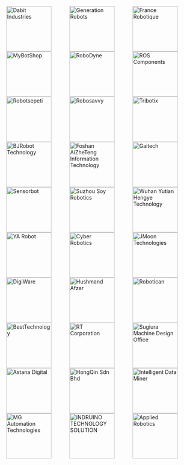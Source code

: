 <div style="display: flex; max-width:100%;flex-wrap:wrap;justify-content:space-around;">

  <div style="flex:1;flex-shrink:0;min-width:150px;margin:auto;">
  <a href="https://dabit.industries/collections/turtlebot-3"><img title="Dabit Industries" src="{{ site.baseurl }}/assets/images/distributors/Dabit_Industries.png" alt="Dabit Industries" width="120px" /></a>
  </div>

  <div style="flex:1;flex-shrink:0;min-width:150px;margin:auto;">
  <a href="https://www.generationrobots.com/fr/recherche?controller=search&orderby=position&orderway=desc&search_query=turtlebot+3&submit_search="><img title="Generation Robots" src="{{ site.baseurl }}/assets/images/distributors/Generation_Robots.png" alt="Generation Robots" width="120px" /></a>
  </div>

  <div style="flex:1;flex-shrink:0;min-width:150px;margin:auto;">
  <a href="http://www.francerobotique.com/recherche?controller=search&orderby=position&orderway=desc&search_query=turtlebot3&submit_search="><img title="France Robotique" src="{{ site.baseurl }}/assets/images/distributors/France_Robotique.png" alt="France Robotique" width="120px" /></a>
  </div>

  <div style="flex:1;flex-shrink:0;min-width:150px;margin:auto;">
  <a href="https://www.mybotshop.de/Robots-on-Wheels"><img title="MyBotShop" src="{{ site.baseurl }}/assets/images/distributors/MyBotShop.png" alt="MyBotShop" width="120px" /></a>
  </div>

  <div style="flex:1;flex-shrink:0;min-width:150px;margin:auto;">
  <a href="http://www.robo-dyne.com/en/turtlebot3/"><img title="RoboDyne" src="{{ site.baseurl }}/assets/images/distributors/RoboDyne.png" alt="RoboDyne" width="120px" /></a>
  </div>

  <div style="flex:1;flex-shrink:0;min-width:150px;margin:auto;">
  <a href="https://www.roscomponents.com/es/12-robots-moviles"><img title="ROS Components" src="{{ site.baseurl }}/assets/images/distributors/ROS_Components.png" alt="ROS Components" width="120px" /></a>
  </div>

  <div style="flex:1;flex-shrink:0;min-width:150px;margin:auto;">
  <a href="http://www.robotsepeti.com/turtlebot-3-burger"><img title="Robotsepeti" src="{{ site.baseurl }}/assets/images/distributors/Robotsepeti.png" alt="Robotsepeti" width="120px" /></a>
  </div>

  <div style="flex:1;flex-shrink:0;min-width:150px;margin:auto;">
  <a href="https://robosavvy.com/store/turtlebot3.html"><img title="Robosavvy" src="{{ site.baseurl }}/assets/images/distributors/Robosavvy.png" alt="Robosavvy" width="120px" /></a>
  </div>

  <div style="flex:1;flex-shrink:0;min-width:150px;margin:auto;">
  <a href="http://www.tribotix.com/Products/Robotis/TB3/TB3.htm"><img title="Tribotix" src="{{ site.baseurl }}/assets/images/distributors/Tribotix.png" alt="Tribotix" width="120px" /></a>
  </div>

  <div style="flex:1;flex-shrink:0;min-width:150px;margin:auto;">
  <a href="http://www.rosrobot.cn/"><img title="BJRobot Technology" src="{{ site.baseurl }}/assets/images/distributors/BJRobot_Technology.png" alt="BJRobot Technology" width="120px" /></a>
  </div>

  <div style="flex:1;flex-shrink:0;min-width:150px;margin:auto;">
  <a href="http://www.ncnynl.com/turtlebot3.html"><img title="Foshan AiZheTeng Information Technology" src="{{ site.baseurl }}/assets/images/distributors/Foshan_AiZheTeng_Information_Technology.png" alt="Foshan AiZheTeng Information Technology" width="120px" /></a>
  </div>

  <div style="flex:1;flex-shrink:0;min-width:150px;margin:auto;">
  <a href="http://www.gaitech.net/product_detail.asp?id=139&classid=46&nid=3&uid=2"><img title="Gaitech" src="{{ site.baseurl }}/assets/images/distributors/Gaitech.png" alt="Gaitech" width="120px" /></a>
  </div>

  <div style="flex:1;flex-shrink:0;min-width:150px;margin:auto;">
  <a href="http://www.sensorobots.net/2721.html"><img title="Sensorbot" src="{{ site.baseurl }}/assets/images/distributors/Sensorbot.png" alt="Sensorbot" width="120px" /></a>
  </div>

  <div style="flex:1;flex-shrink:0;min-width:150px;margin:auto;">
  <a href="http://www.soyrobotics.com/product/showproduct.php?lang=cn&id=82"><img title="Suzhou Soy Robotics" src="{{ site.baseurl }}/assets/images/distributors/Suzhou_Soy_Robotics.png" alt="Suzhou Soy Robotics" width="120px" /></a>
  </div>

  <div style="flex:1;flex-shrink:0;min-width:150px;margin:auto;">
  <a href="http://www.jingtianrobots.com/page70?product_category=14&brd=1"><img title="Wuhan Yutian Hengye Technology" src="{{ site.baseurl }}/assets/images/distributors/Wuhan_Yutian_Hengye_Technology.png" alt="Wuhan Yutian Hengye Technology" width="120px" /></a>
  </div>

  <div style="flex:1;flex-shrink:0;min-width:150px;margin:auto;">
  <a href="http://ayarobot.com/a/chanpinzhongxin/TurtleBot3/"><img title="YA Robot" src="{{ site.baseurl }}/assets/images/distributors/YA_Robot.png" alt="YA Robot" width="120px" /></a>
  </div>

  <div style="flex:1;flex-shrink:0;min-width:150px;margin:auto;">
  <a href="http://www.robotics.com.hk/index.php?option=com_wrapper&Itemid=131"><img title="Cyber Robotics" src="{{ site.baseurl }}/assets/images/distributors/Cyber_Robotics.png" alt="Cyber Robotics" width="120px" /></a>
  </div>

  <div style="flex:1;flex-shrink:0;min-width:150px;margin:auto;">
  <a href="http://roborium.com/Robots/Turtlebot3"><img title="JMoon Technologies" src="{{ site.baseurl }}/assets/images/distributors/JMoon_Technologies.png" alt="JMoon Technologies" width="120px" /></a>
  </div>

  <div style="flex:1;flex-shrink:0;min-width:150px;margin:auto;">
  <a href="http://digiwarestore.com/en/search?controller=search&orderby=position&orderway=desc&search_query=turtlebot3&submit_search="><img title="DigiWare" src="{{ site.baseurl }}/assets/images/distributors/DigiWare.png" alt="DigiWare" width="120px" /></a>
  </div>

  <div style="flex:1;flex-shrink:0;min-width:150px;margin:auto;">
  <a href="http://www.pishrobot.com/eng/product-en/turtlebot3/"><img title="Hushmand Afzar" src="{{ site.baseurl }}/assets/images/distributors/Hushmand_Afzar.png" alt="Hushmand Afzar" width="120px" /></a>
  </div>

  <div style="flex:1;flex-shrink:0;min-width:150px;margin:auto;">
  <a href="http://www.robotican.net/turtlebot-3"><img title="Robotican" src="{{ site.baseurl }}/assets/images/distributors/Robotican.png" alt="Robotican" width="120px" /></a>
  </div>

  <div style="flex:1;flex-shrink:0;min-width:150px;margin:auto;">
  <a href="http://www.besttechnology.co.jp/modules/news/details.php?bid=140"><img title="BestTechnology" src="{{ site.baseurl }}/assets/images/distributors/BestTechnology.png" alt="BestTechnology" width="120px" /></a>
  </div>

  <div style="flex:1;flex-shrink:0;min-width:150px;margin:auto;">
  <a href="https://www.rt-shop.jp/blog/archives/9944"><img title="RT Corporation" src="{{ site.baseurl }}/assets/images/distributors/RT_Corporation.png" alt="RT Corporation" width="120px" /></a>
  </div>

  <div style="flex:1;flex-shrink:0;min-width:150px;margin:auto;">
  <a href="http://robotisproshop.cart.fc2.com/?ca=67"><img title="Sugiura Machine Design Office" src="{{ site.baseurl }}/assets/images/distributors/Sugiura_Machine_Design_Office.png" alt="Sugiura Machine Design Office" width="120px" /></a>
  </div>

  <div style="flex:1;flex-shrink:0;min-width:150px;margin:auto;">
  <a href="http://www.astanadigital.com/categories/Turtlebot3/255"><img title="Astana Digital" src="{{ site.baseurl }}/assets/images/distributors/Astana_Digital.png" alt="Astana Digital" width="120px" /></a>
  </div>

  <div style="flex:1;flex-shrink:0;min-width:150px;margin:auto;">
  <a href="http://site.robotclub.com.my/main/3150/index.asp?pageid=180634&t=research-robot-platform"><img title="HongQin Sdn Bhd" src="{{ site.baseurl }}/assets/images/distributors/HongQin_Sdn_Bhd.png" alt="HongQin Sdn Bhd" width="120px" /></a>
  </div>

  <div style="flex:1;flex-shrink:0;min-width:150px;margin:auto;">
  <a href="http://idminer.com.tw/2017/05/17/may-2017-turtlebot-3-%E6%A9%9F%E5%99%A8%E4%BA%BA%E6%95%99%E8%82%B2%E5%96%AE%E4%BD%8D%E6%97%A9%E9%B3%A5%E5%84%AA%E6%83%A0%E9%A0%90%E8%B3%BC%E7%99%BB%E8%A8%98/"><img title="Intelligent Data Miner" src="{{ site.baseurl }}/assets/images/distributors/Intelligent_Data_Miner.png" alt="Intelligent Data Miner" width="120px" /></a>
  </div>

  <div style="flex:1;flex-shrink:0;min-width:150px;margin:auto;">
  <a href="https://www.mgsuperlabs.co.in/estore/index.php?route=product/search&search=turtlebot3"><img title="MG Automation Technologies" src="{{ site.baseurl }}/assets/images/distributors/MG_Automation_Technologies.jpg" alt="MG Automation Technologies" width="120px" /></a>
  </div>

  <div style="flex:1;flex-shrink:0;min-width:150px;margin:auto;">
  <a href="http://www.indruino.com/distribution-product/professtional-product"><img title="INDRUINO TECHNOLOGY SOLUTION" src="{{ site.baseurl }}/assets/images/distributors/Induino.png" alt="INDRUINO TECHNOLOGY SOLUTION" width="120px" /></a>
  </div>

  <div style="flex:1;flex-shrink:0;min-width:150px;margin:auto;">
  <a href="http://appliedrobotics.ru/?page_id=578"><img title="Applied Robotics" src="{{ site.baseurl }}/assets/images/distributors/Applied_Robotics.png" alt="Applied Robotics" width="120px" /></a>
  </div>

</div>
